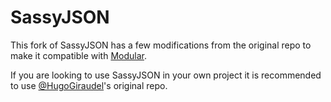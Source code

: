 # SassyJSON

This fork of SassyJSON has a few modifications from the original repo to make it compatible with [Modular](https://github.com/esr360/Modular). 

If you are looking to use SassyJSON in your own project it is recommended to use [@HugoGiraudel](https://github.com/HugoGiraudel/SassyJSON)'s original repo.
